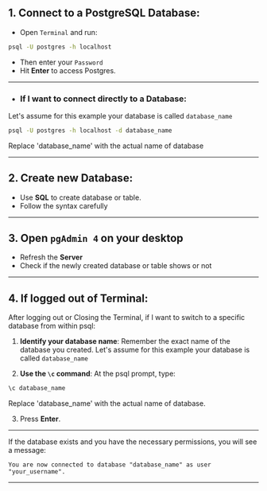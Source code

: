 ## 1. Connect to a PostgreSQL Database:

- Open `Terminal` and run:

```bash
psql -U postgres -h localhost
```
- Then enter your `Password`  
- Hit **Enter** to access Postgres.

---
- ### If I want to connect directly to a Database:
Let's assume for this example your database is called `database_name`
```bash
psql -U postgres -h localhost -d database_name
```
Replace 'database_name' with the actual name of  database

---




## 2. Create new Database:

- Use **SQL** to create database or table.
- Follow the syntax carefully


---

## 3. Open `pgAdmin 4` on your desktop
- Refresh the **Server**
- Check if the newly created database or table shows or not


---

## 4. If logged out of **Terminal**:
After logging out or Closing the Terminal, if I want to switch to a specific database from within psql:  

1. **Identify your database name**: Remember the exact name of the database you created. Let's assume for this example your database is called `database_name`


2. **Use the `\c` command**: At the psql prompt, type:

```bash
\c database_name
```
Replace 'database_name' with the actual name of  database.  

3. Press **Enter**.


---
If the database exists and you have the necessary permissions, you will see a message:  

    You are now connected to database "database_name" as user "your_username".

---